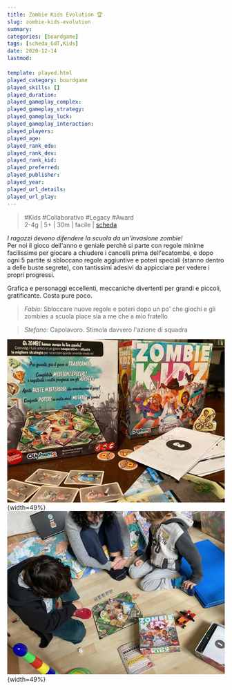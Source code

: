 ```yaml
---
title: Zombie Kids Evolution 🏆
slug: zombie-kids-evolution
summary: 
categories: [boardgame]
tags: [scheda_GdT,Kids]
date: 2020-12-14
lastmod: 

template: played.html
played_category: boardgame
played_skills: []
played_duration: 
played_gameplay_complex: 
played_gameplay_strategy: 
played_gameplay_luck: 
played_gameplay_interaction: 
played_players: 
played_age: 
played_rank_edu: 
played_rank_dev: 
played_rank_kid: 
played_preferred: 
played_publisher: 
played_year: 
played_url_details: 
played_url_play: 
---
```


> #Kids #Collaborativo #Legacy #Award  
> 2-4g | 5+ | 30m | facile | [scheda](https://www.boardgamegeek.com/boardgame/256952/zombie-kidz-evolution)  

*I ragazzi devono difendere la scuola da un'invasione zombie!*  
Per noi il gioco dell'anno e geniale perchè si parte con regole minime facilissime per giocare a chiudere i cancelli prima dell'ecatombe, e dopo ogni 5 partite si sbloccano regole aggiuntive e poteri speciali (stanno dentro a delle buste segrete), con tantissimi adesivi da appicciare per vedere i propri progressi.

Grafica e personaggi eccellenti, meccaniche divertenti per grandi e piccoli, gratificante. Costa pure poco.

> *Fabio:*
> Sbloccare nuove regole e poteri dopo un po' che giochi e gli zombies a scuola piace sia a me che a mio fratello


> *Stefano:*
> Capolavoro. Stimola davvero l'azione di squadra


![](img/zombie_kidz.webp){width=49%}
![](img/zombie_kidz2.webp){width=49%}


